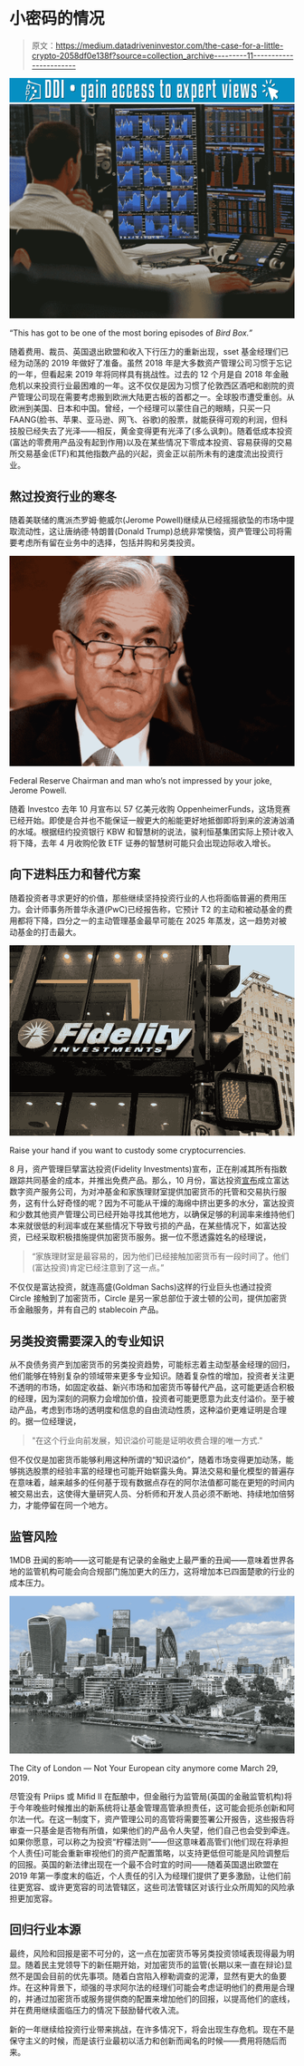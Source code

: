 # 小密码的情况

> 原文：<https://medium.datadriveninvestor.com/the-case-for-a-little-crypto-2058df0e138f?source=collection_archive---------11----------------------->

[![](img/9d7635b2d6ea1eeaaca54587d1cbcba9.png)](http://www.track.datadriveninvestor.com/1B9E)![](img/9a61a4e71f1bcaa1ae2207ec47623fe3.png)

“This has got to be one of the most boring episodes of *Bird Box.”*

随着费用、裁员、英国退出欧盟和收入下行压力的重新出现，sset 基金经理们已经为动荡的 2019 年做好了准备。虽然 2018 年是大多数资产管理公司习惯于忘记的一年，但看起来 2019 年将同样具有挑战性。过去的 12 个月是自 2018 年金融危机以来投资行业最困难的一年。这不仅仅是因为习惯了伦敦西区酒吧和剧院的资产管理公司现在需要考虑搬到欧洲大陆更古板的首都之一。全球股市遭受重创。从欧洲到美国、日本和中国。曾经，一个经理可以蒙住自己的眼睛，只买一只 FAANG(脸书、苹果、亚马逊、网飞、谷歌)的股票，就能获得可观的利润，但科技股已经失去了光泽——相反，黄金变得更有光泽了(多么讽刺)。随着低成本投资(富达的零费用产品没有起到作用)以及在某些情况下零成本投资、容易获得的交易所交易基金(ETF)和其他指数产品的兴起，资金正以前所未有的速度流出投资行业。

## 熬过投资行业的寒冬

随着美联储的鹰派杰罗姆·鲍威尔(Jerome Powell)继续从已经摇摇欲坠的市场中提取流动性，这让唐纳德·特朗普(Donald Trump)总统非常懊恼，资产管理公司将需要考虑所有留在业务中的选择，包括并购和另类投资。

![](img/bc92778c375eb43809e735bfdc9c0a30.png)

Federal Reserve Chairman and man who’s not impressed by your joke, Jerome Powell.

随着 Investco 去年 10 月宣布以 57 亿美元收购 OppenheimerFunds，这场竞赛已经开始。即使是合并也不能保证一艘更大的船能更好地抵御即将到来的波涛汹涌的水域。根据纽约投资银行 KBW 和智慧树的说法，骏利恒基集团实际上预计收入将下降，去年 4 月收购伦敦 ETF 证券的智慧树可能只会出现边际收入增长。

## 向下进料压力和替代方案

随着投资者寻求更好的价值，那些继续坚持投资行业的人也将面临普遍的费用压力。会计师事务所普华永道(PwC)已经报告称，它预计 T2 的主动和被动基金的费用都将下降，四分之一的主动管理基金最早可能在 2025 年蒸发，这一趋势对被动基金的打击最大。

![](img/56be10760d5f717518744a4d8b1efb15.png)

Raise your hand if you want to custody some cryptocurrencies.

8 月，资产管理巨擘富达投资(Fidelity Investments)宣布，正在削减其所有指数跟踪共同基金的成本，并推出免费产品。那么，10 月份，富达投资[宣布](https://www.cnbc.com/2018/10/15/fidelity-launches-trade-execution-and-custody-for-cryptocurrencies.html)成立富达数字资产服务公司，为对冲基金和家族理财室提供加密货币的托管和交易执行服务，这有什么好奇怪的呢？因为不可能从干燥的海绵中挤出更多的水分，富达投资和少数其他资产管理公司已经开始寻找其他地方，以确保足够的利润率来维持他们本来就很低的利润率或在某些情况下导致亏损的产品，在某些情况下，如富达投资，已经采取积极措施提供加密货币服务。据一位不愿透露姓名的经理说，

> “家族理财室是最容易的，因为他们已经接触加密货币有一段时间了。他们(富达投资)肯定已经注意到了这一点。”

不仅仅是富达投资，就连高盛(Goldman Sachs)这样的行业巨头也通过投资 Circle 接触到了加密货币，Circle 是另一家总部位于波士顿的公司，提供加密货币金融服务，并有自己的 stablecoin 产品。

## 另类投资需要深入的专业知识

从不良债务资产到加密货币的另类投资趋势，可能标志着主动型基金经理的回归，他们能够在特别复杂的领域带来更多专业知识。随着复杂性的增加，投资者关注更不透明的市场，如固定收益、新兴市场和加密货币等替代产品，这可能更适合积极的经理，因为深刻的洞察力会增加价值，投资者可能更愿意为此支付溢价。至于被动产品，考虑到市场的透明度和信息的自由流动性质，这种溢价更难证明是合理的。据一位经理说，

> "在这个行业向前发展，知识溢价可能是证明收费合理的唯一方式."

但不仅仅是加密货币能够利用这种所谓的“知识溢价”，随着市场变得更加动荡，能够挑选股票的经验丰富的经理也可能开始崭露头角。算法交易和量化模型的普遍存在意味着，越来越多的任何基于现有数据点存在的阿尔法值都可能在更短的时间内被交易出去，这使得大量研究人员、分析师和开发人员必须不断地、持续地加倍努力，才能停留在同一个地方。

## 监管风险

1MDB 丑闻的影响——这可能是有记录的金融史上最严重的丑闻——意味着世界各地的监管机构可能会向合规部门施加更大的压力，这将增加本已四面楚歌的行业的成本压力。

![](img/2686b9ce722fef6af244c1c78cdbea05.png)

The City of London — Not Your European city anymore come March 29, 2019.

尽管没有 Priips 或 Mifid II 在酝酿中，但金融行为监管局(英国的金融监管机构)将于今年晚些时候推出的新系统将让基金管理高管承担责任，这可能会扼杀创新和阿尔法一代。在这一制度下，资产管理公司的高管将需要签署公开报告，这些报告将审查一只基金是否物有所值，如果他们的产品令人失望，他们自己也会受到牵连。如果你愿意，可以称之为投资“柠檬法则”——但这意味着高管们(他们现在将承担个人责任)可能会重新审视他们的资产配置策略，以支持更低但可能是风险调整后的回报。英国的新法律出现在一个最不合时宜的时间——随着英国退出欧盟在 2019 年第一季度末的临近，个人责任的引入为经理们提供了更多激励，让他们前往更宽容、或许更宽容的司法管辖区，这些司法管辖区对该行业众所周知的风险承担更加宽容。

## 回归行业本源

最终，风险和回报是密不可分的，这一点在加密货币等另类投资领域表现得最为明显。随着民主党领导下的新任期开始，对加密货币的监管(长期以来一直在辩论)显然不是国会目前的优先事项。随着白宫陷入穆勒调查的泥潭，显然有更大的鱼要炸。在这种背景下，顽强的寻求阿尔法的经理们可能会考虑证明他们的费用是合理的，并通过加密货币或服务提供商的配置来增加他们的回报，以提高他们的底线，并在费用继续面临压力的情况下鼓励替代收入流。

新的一年继续给投资行业带来挑战，在许多情况下，将会出现生存危机。现在不是保守主义的时候，而是该行业最初以活力和创新而闻名的时候——费用将随后而来。